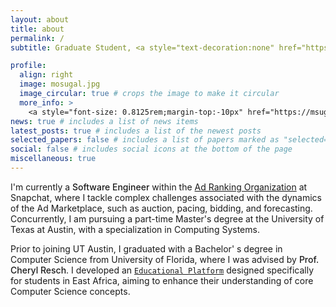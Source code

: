 ```yaml
---
layout: about
title: about
permalink: /
subtitle: Graduate Student, <a style="text-decoration:none" href="https://www.cs.utexas.edu/">University of Texas at Austin</a>

profile:
  align: right
  image: mosugal.jpg
  image_circular: true # crops the image to make it circular
  more_info: >
    <a style="font-size: 0.8125rem;margin-top:-10px" href="https://msugal-site.s3.amazonaws.com/mohamed_sugal_resume.pdf">[Resume/CV]</a>
news: true # includes a list of news items
latest_posts: true # includes a list of the newest posts
selected_papers: false # includes a list of papers marked as "selected={true}"
social: false # includes social icons at the bottom of the page
miscellaneous: true
---
```


I'm currently a <span style="font-weight:500">Software Engineer</span> within the <a class="highlight" href="https://eng.snap.com/machine-learning-snap-ad-ranking">Ad Ranking Organization</a> at Snapchat, where I tackle complex challenges associated with the dynamics of the Ad Marketplace, such as auction, pacing, bidding, and forecasting. Concurrently, I am pursuing a part-time Master's degree at the University of Texas at Austin, with a specialization in Computing Systems.

Prior to joining UT Austin, I graduated with a Bachelor' s degree in Computer Science from University of Florida, where I was advised by <span style="font-weight:500">Prof. Cheryl Resch</span>. I developed an [`Educational Platform`](https://github.com/CIS4914) designed specifically for students in East Africa, aiming to enhance their understanding of core Computer Science concepts.
